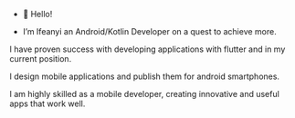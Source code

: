 - 👋 Hello!

- I’m Ifeanyi an Android/Kotlin Developer on a quest to achieve more.

I have proven success with developing applications with flutter and in my current position.

I design mobile applications and publish them for android smartphones.

I am highly skilled as a mobile developer, creating innovative and useful apps that work well. 



